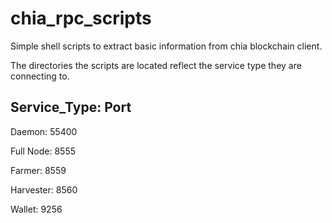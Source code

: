 # chia_rpc_scripts

Simple shell scripts to extract basic information from chia blockchain client.

The directories the scripts are located reflect the service type they are connecting to.

## Service_Type: Port
Daemon: 55400

Full Node: 8555

Farmer: 8559

Harvester: 8560

Wallet: 9256
